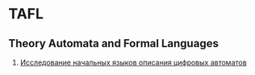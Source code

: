 # TAFL
## Theory Automata and Formal Languages
1. [Исследование начальных языков описания цифровых автоматов](https://github.com/MrRobinGoood/TAFL/tree/01_Initial_languages)
